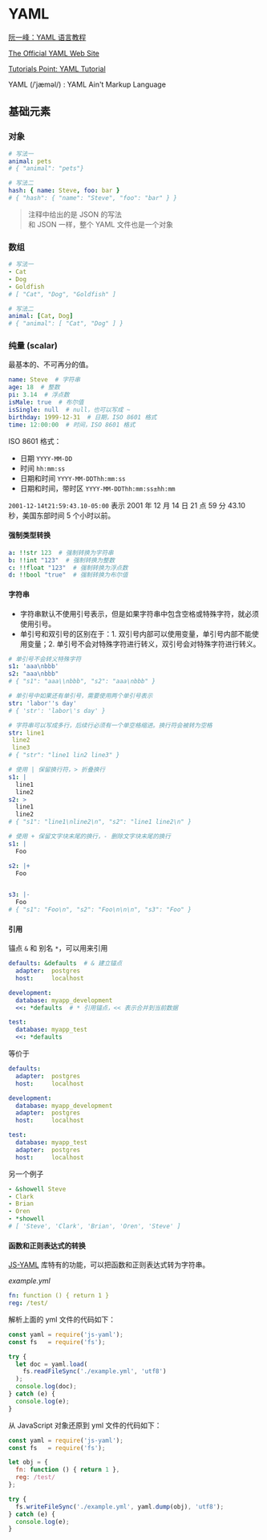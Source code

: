 # YAML

[阮一峰：YAML 语言教程][ruanyf]

[The Official YAML Web Site](https://yaml.org/)

[ruanyf]: https://www.ruanyifeng.com/blog/2016/07/yaml.html

[Tutorials Point: YAML Tutorial](https://www.tutorialspoint.com/yaml/index.htm)

YAML (/ˈjæməl/)
: YAML Ain't Markup Language

## 基础元素

### 对象

```yml
# 写法一
animal: pets
# { "animal": "pets"}

# 写法二
hash: { name: Steve, foo: bar }
# { "hash": { "name": "Steve", "foo": "bar" } }
```

> 注释中给出的是 JSON 的写法  
> 和 JSON 一样，整个 YAML 文件也是一个对象

### 数组

```yml
# 写法一
- Cat
- Dog
- Goldfish
# [ "Cat", "Dog", "Goldfish" ]

# 写法二
animal: [Cat, Dog]
# { "animal": [ "Cat", "Dog" ] }
```

### 纯量 (scalar)

最基本的、不可再分的值。

```yml
name: Steve  # 字符串
age: 18  # 整数
pi: 3.14  # 浮点数
isMale: true  # 布尔值
isSingle: null  # null，也可以写成 ~
birthday: 1999-12-31  # 日期，ISO 8601 格式
time: 12:00:00  # 时间，ISO 8601 格式
```

ISO 8601 格式：

- 日期 `YYYY-MM-DD`
- 时间 `hh:mm:ss`
- 日期和时间 `YYYY-MM-DDThh:mm:ss`
- 日期和时间，带时区 `YYYY-MM-DDThh:mm:ss±hh:mm`

`2001-12-14t21:59:43.10-05:00` 表示 2001 年 12 月 14 日 21 点 59 分 43.10 秒，美国东部时间 5 个小时以前。

#### 强制类型转换

```yml
a: !!str 123  # 强制转换为字符串
b: !!int "123"  # 强制转换为整数
c: !!float "123"  # 强制转换为浮点数
d: !!bool "true"  # 强制转换为布尔值
```

#### 字符串

- 字符串默认不使用引号表示，但是如果字符串中包含空格或特殊字符，就必须使用引号。
- 单引号和双引号的区别在于：1. 双引号内部可以使用变量，单引号内部不能使用变量；2. 单引号不会对特殊字符进行转义，双引号会对特殊字符进行转义。

```yml
# 单引号不会转义特殊字符
s1: 'aaa\nbbb'
s2: "aaa\nbbb"
# { "s1": "aaa\\nbbb", "s2": "aaa\nbbb" }

# 单引号中如果还有单引号，需要使用两个单引号表示
str: 'labor''s day'
# { 'str': 'labor\'s day' }

# 字符串可以写成多行，后续行必须有一个单空格缩进。换行符会被转为空格
str: line1
 line2
 line3
# { "str": "line1 lin2 line3" }

# 使用 | 保留换行符，> 折叠换行
s1: |
  line1
  line2
s2: >
  line1
  line2
# { "s1": "line1\nline2\n", "s2": "line1 line2\n" }

# 使用 + 保留文字块末尾的换行，- 删除文字块末尾的换行
s1: |
  Foo

s2: |+
  Foo


s3: |-
  Foo
# { "s1": "Foo\n", "s2": "Foo\n\n\n", "s3": "Foo" }
```

#### 引用

锚点 `&` 和 别名 `*`，可以用来引用

```yml
defaults: &defaults  # & 建立锚点
  adapter:  postgres
  host:     localhost

development:
  database: myapp_development
  <<: *defaults  # * 引用锚点，<< 表示合并到当前数据

test:
  database: myapp_test
  <<: *defaults
```

等价于

```yml
defaults:
  adapter:  postgres
  host:     localhost

development:
  database: myapp_development
  adapter:  postgres
  host:     localhost

test:
  database: myapp_test
  adapter:  postgres
  host:     localhost
```

另一个例子

```yml
- &showell Steve 
- Clark 
- Brian 
- Oren 
- *showell
# [ 'Steve', 'Clark', 'Brian', 'Oren', 'Steve' ]
```

#### 函数和正则表达式的转换

[JS-YAML](https://github.com/nodeca/js-yaml) 库特有的功能，可以把函数和正则表达式转为字符串。

*example.yml*

```yml
fn: function () { return 1 }
reg: /test/
```

解析上面的 yml 文件的代码如下：

```js
const yaml = require('js-yaml');
const fs   = require('fs');

try {
  let doc = yaml.load(
    fs.readFileSync('./example.yml', 'utf8')
  );
  console.log(doc);
} catch (e) {
  console.log(e);
}
```

从 JavaScript 对象还原到 yml 文件的代码如下：

```js
const yaml = require('js-yaml');
const fs   = require('fs');

let obj = {
  fn: function () { return 1 },
  reg: /test/
};

try {
  fs.writeFileSync('./example.yml', yaml.dump(obj), 'utf8');
} catch (e) {
  console.log(e);
}
```
